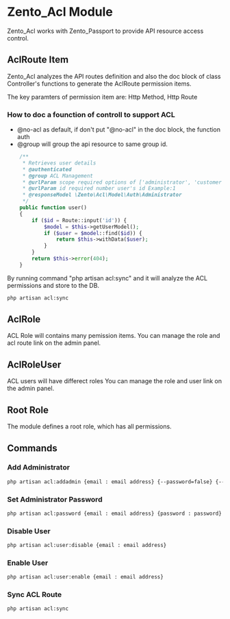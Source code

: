 # Zento_Acl Module

Zento_Acl works with Zento_Passport to provide API resource access control.

## AclRoute Item

Zento_Acl analyzes the API routes definition and also the doc block of class Controller's functions to generate the AclRoute permission items.

The key paramters of permission item are: Http Method, Http Route

### How to doc a founction of controll to support ACL

- @no-acl as default, if don't put "@no-acl" in the doc block, the function auth
- @group will group the api resource to same group id.

```php
    /**
     * Retrieves user details
     * @authenticated
     * @group ACL Management
     * @urlParam scope required options of ['administrator', 'customer']. Indicate backend or frontend. Example:administrator
     * @urlParam id required number user's id Example:1
     * @responseModel \Zento\Acl\Model\Auth\Administrator
     */
    public function user()
    {
        if ($id = Route::input('id')) {
            $model = $this->getUserModel();
            if ($user = $model::find($id)) {
                return $this->withData($user);
            }
        }
        return $this->error(404);
    }
```

By running command "php artisan acl:sync" and it will analyze the ACL permissions and store to the DB.

```bash
php artisan acl:sync
```

## AclRole

ACL Role will contains many pemission items.
You can manage the role and acl route link on the admin panel.

## AclRoleUser

ACL users will have differect roles
You can manage the role and user link on the admin panel.

## Root Role

The module defines a root role, which has all permissions.

## Commands

### Add Administrator

```bash
php artisan acl:addadmin {email : email address} {--password=false} {--root}
```

### Set Administrator Password

```bash
php artisan acl:password {email : email address} {password : password}
```

### Disable User

```bash
php artisan acl:user:disable {email : email address}
```

### Enable User

```bash
php artisan acl:user:enable {email : email address}
```

### Sync ACL Route

```bash
php artisan acl:sync
```
